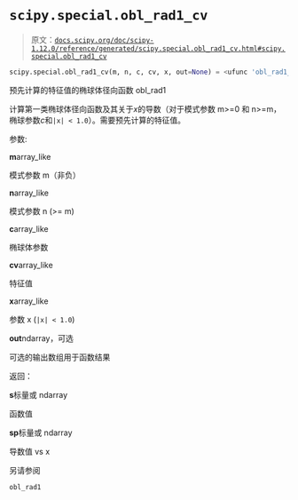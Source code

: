 # `scipy.special.obl_rad1_cv`

> 原文：[`docs.scipy.org/doc/scipy-1.12.0/reference/generated/scipy.special.obl_rad1_cv.html#scipy.special.obl_rad1_cv`](https://docs.scipy.org/doc/scipy-1.12.0/reference/generated/scipy.special.obl_rad1_cv.html#scipy.special.obl_rad1_cv)

```py
scipy.special.obl_rad1_cv(m, n, c, cv, x, out=None) = <ufunc 'obl_rad1_cv'>
```

预先计算的特征值的椭球体径向函数 obl_rad1

计算第一类椭球体径向函数及其关于*x*的导数（对于模式参数 m>=0 和 n>=m，椭球参数*c*和`|x| < 1.0`）。需要预先计算的特征值。

参数:

**m**array_like

模式参数 m（非负）

**n**array_like

模式参数 n (>= m)

**c**array_like

椭球体参数

**cv**array_like

特征值

**x**array_like

参数 x (`|x| < 1.0`)

**out**ndarray，可选

可选的输出数组用于函数结果

返回：

**s**标量或 ndarray

函数值

**sp**标量或 ndarray

导数值 vs x

另请参阅

`obl_rad1`
